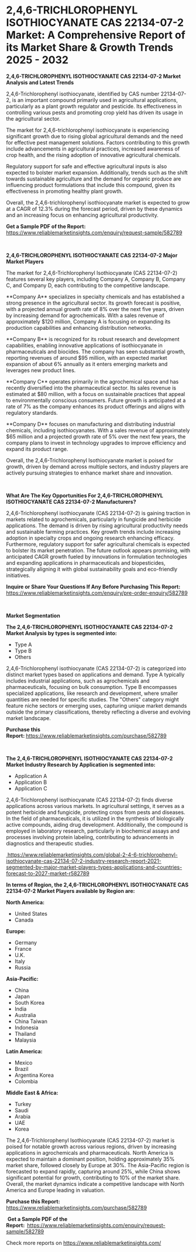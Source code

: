 <p><h1>2,4,6-TRICHLOROPHENYL ISOTHIOCYANATE CAS 22134-07-2 Market: A Comprehensive Report of its Market Share & Growth Trends 2025 - 2032</h1></p><p><strong>2,4,6-TRICHLOROPHENYL ISOTHIOCYANATE CAS 22134-07-2 Market Analysis and Latest Trends</strong></p>
<p><p>2,4,6-Trichlorophenyl isothiocyanate, identified by CAS number 22134-07-2, is an important compound primarily used in agricultural applications, particularly as a plant growth regulator and pesticide. Its effectiveness in controlling various pests and promoting crop yield has driven its usage in the agricultural sector.</p><p>The market for 2,4,6-trichlorophenyl isothiocyanate is experiencing significant growth due to rising global agricultural demands and the need for effective pest management solutions. Factors contributing to this growth include advancements in agricultural practices, increased awareness of crop health, and the rising adoption of innovative agricultural chemicals.</p><p>Regulatory support for safe and effective agricultural inputs is also expected to bolster market expansion. Additionally, trends such as the shift towards sustainable agriculture and the demand for organic produce are influencing product formulations that include this compound, given its effectiveness in promoting healthy plant growth.</p><p>Overall, the 2,4,6-trichlorophenyl isothiocyanate market is expected to grow at a CAGR of 12.3% during the forecast period, driven by these dynamics and an increasing focus on enhancing agricultural productivity.</p></p>
<p><strong>Get a Sample PDF of the Report:&nbsp;</strong> <a href="https://www.reliablemarketinsights.com/enquiry/request-sample/582789?utm_campaign=2244&utm_medium=2&utm_source=Github&utm_content=ia&utm_term=23032025&utm_id=246-trichlorophenyl-isothiocyanate-cas-22134-07-2">https://www.reliablemarketinsights.com/enquiry/request-sample/582789</a></p>
<p>&nbsp;</p>
<p><strong>2,4,6-TRICHLOROPHENYL ISOTHIOCYANATE CAS 22134-07-2 Major Market Players</strong></p>
<p><p>The market for 2,4,6-Trichlorophenyl Isothiocyanate (CAS 22134-07-2) features several key players, including Company A, Company B, Company C, and Company D, each contributing to the competitive landscape.</p><p>**Company A** specializes in specialty chemicals and has established a strong presence in the agricultural sector. Its growth forecast is positive, with a projected annual growth rate of 8% over the next five years, driven by increasing demand for agrochemicals. With a sales revenue of approximately $120 million, Company A is focusing on expanding its production capabilities and enhancing distribution networks.</p><p>**Company B** is recognized for its robust research and development capabilities, enabling innovative applications of isothiocyanate in pharmaceuticals and biocides. The company has seen substantial growth, reporting revenues of around $95 million, with an expected market expansion of about 6% annually as it enters emerging markets and leverages new product lines.</p><p>**Company C** operates primarily in the agrochemical space and has recently diversified into the pharmaceutical sector. Its sales revenue is estimated at $80 million, with a focus on sustainable practices that appeal to environmentally conscious consumers. Future growth is anticipated at a rate of 7% as the company enhances its product offerings and aligns with regulatory standards.</p><p>**Company D** focuses on manufacturing and distributing industrial chemicals, including isothiocyanates. With a sales revenue of approximately $65 million and a projected growth rate of 5% over the next few years, the company plans to invest in technology upgrades to improve efficiency and expand its product range.</p><p>Overall, the 2,4,6-Trichlorophenyl Isothiocyanate market is poised for growth, driven by demand across multiple sectors, and industry players are actively pursuing strategies to enhance market share and innovation.</p></p>
<p>&nbsp;</p>
<p><strong>What Are The Key Opportunities For 2,4,6-TRICHLOROPHENYL ISOTHIOCYANATE CAS 22134-07-2 Manufacturers?</strong></p>
<p><p>2,4,6-Trichlorophenyl isothiocyanate (CAS 22134-07-2) is gaining traction in markets related to agrochemicals, particularly in fungicide and herbicide applications. The demand is driven by rising agricultural productivity needs and sustainable farming practices. Key growth trends include increasing adoption in specialty crops and ongoing research enhancing efficacy. Furthermore, regulatory support for safer agricultural chemicals is expected to bolster its market penetration. The future outlook appears promising, with anticipated CAGR growth fueled by innovations in formulation technologies and expanding applications in pharmaceuticals and biopesticides, strategically aligning it with global sustainability goals and eco-friendly initiatives.</p></p>
<p><strong>Inquire or Share Your Questions If Any Before Purchasing This Report:</strong> <a href="https://www.reliablemarketinsights.com/enquiry/pre-order-enquiry/582789?utm_campaign=2244&utm_medium=2&utm_source=Github&utm_content=ia&utm_term=23032025&utm_id=246-trichlorophenyl-isothiocyanate-cas-22134-07-2">https://www.reliablemarketinsights.com/enquiry/pre-order-enquiry/582789</a></p>
<p>&nbsp;</p>
<p><strong>Market Segmentation</strong></p>
<p><strong>The 2,4,6-TRICHLOROPHENYL ISOTHIOCYANATE CAS 22134-07-2 Market Analysis by types is segmented into:</strong></p>
<p><ul><li>Type A</li><li>Type B</li><li>Others</li></ul></p>
<p><p>2,4,6-Trichlorophenyl isothiocyanate (CAS 22134-07-2) is categorized into distinct market types based on applications and demand. Type A typically includes industrial applications, such as agrochemicals and pharmaceuticals, focusing on bulk consumption. Type B encompasses specialized applications, like research and development, where smaller quantities are needed for specific studies. The "Others" category might feature niche sectors or emerging uses, capturing unique market demands outside the primary classifications, thereby reflecting a diverse and evolving market landscape.</p></p>
<p><strong>Purchase this Report:&nbsp;</strong><a href="https://www.reliablemarketinsights.com/purchase/582789?utm_campaign=2244&utm_medium=2&utm_source=Github&utm_content=ia&utm_term=23032025&utm_id=246-trichlorophenyl-isothiocyanate-cas-22134-07-2">https://www.reliablemarketinsights.com/purchase/582789</a></p>
<p>&nbsp;</p>
<p><strong>The 2,4,6-TRICHLOROPHENYL ISOTHIOCYANATE CAS 22134-07-2 Market Industry Research by Application is segmented into:</strong></p>
<p><ul><li>Application A</li><li>Application B</li><li>Application C</li></ul></p>
<p><p>2,4,6-Trichlorophenyl isothiocyanate (CAS 22134-07-2) finds diverse applications across various markets. In agricultural settings, it serves as a potent herbicide and fungicide, protecting crops from pests and diseases. In the field of pharmaceuticals, it is utilized in the synthesis of biologically active compounds, aiding drug development. Additionally, the compound is employed in laboratory research, particularly in biochemical assays and processes involving protein labeling, contributing to advancements in diagnostics and therapeutic studies.</p></p>
<p><a href="https://www.reliablemarketinsights.com/global-2-4-6-trichlorophenyl-isothiocyanate-cas-22134-07-2-industry-research-report-2021-segmented-by-major-market-players-types-applications-and-countries-forecast-to-2027-market-r582789?utm_campaign=2244&utm_medium=2&utm_source=Github&utm_content=ia&utm_term=23032025&utm_id=246-trichlorophenyl-isothiocyanate-cas-22134-07-2">&nbsp;https://www.reliablemarketinsights.com/global-2-4-6-trichlorophenyl-isothiocyanate-cas-22134-07-2-industry-research-report-2021-segmented-by-major-market-players-types-applications-and-countries-forecast-to-2027-market-r582789</a></p>
<p><strong>In terms of Region, the 2,4,6-TRICHLOROPHENYL ISOTHIOCYANATE CAS 22134-07-2 Market Players available by Region are:</strong></p>
<p>
    <p> <strong> North America: </strong>
        <ul>
            <li>United States</li>
            <li>Canada</li>
        </ul>
        </p> 
    <p> <strong> Europe: </strong>
        <ul>
            <li>Germany</li>
            <li>France</li>
            <li>U.K.</li>
            <li>Italy</li>
            <li>Russia</li>
        </ul>
        </p> 
    <p> <strong> Asia-Pacific: </strong>
        <ul>
            <li>China</li>
            <li>Japan</li>
            <li>South Korea</li>
            <li>India</li>
            <li>Australia</li>
            <li>China Taiwan</li>
            <li>Indonesia</li>
            <li>Thailand</li>
            <li>Malaysia</li>
        </ul>
        </p> 
    <p> <strong> Latin America: </strong>
        <ul>
            <li>Mexico</li>
            <li>Brazil</li>
            <li>Argentina Korea</li>
            <li>Colombia</li>
        </ul>
        </p> 
    <p> <strong> Middle East & Africa: </strong>
        <ul>
            <li>Turkey</li>
            <li>Saudi</li>
            <li>Arabia</li>
            <li>UAE</li>
            <li>Korea</li>
        </ul>
    </p>
    </p>
<p><p>The 2,4,6-Trichlorophenyl Isothiocyanate (CAS 22134-07-2) market is poised for notable growth across various regions, driven by increasing applications in agrochemicals and pharmaceuticals. North America is expected to maintain a dominant position, holding approximately 35% market share, followed closely by Europe at 30%. The Asia-Pacific region is forecasted to expand rapidly, capturing around 25%, while China shows significant potential for growth, contributing to 10% of the market share. Overall, the market dynamics indicate a competitive landscape with North America and Europe leading in valuation.</p></p>
<p><strong>Purchase this Report: </strong><a href="https://www.reliablemarketinsights.com/purchase/582789?utm_campaign=2244&utm_medium=2&utm_source=Github&utm_content=ia&utm_term=23032025&utm_id=246-trichlorophenyl-isothiocyanate-cas-22134-07-2">https://www.reliablemarketinsights.com/purchase/582789</a></p>
<p>&nbsp;<strong>Get a Sample PDF of the Report:&nbsp;&nbsp;</strong><a href="https://www.reliablemarketinsights.com/enquiry/request-sample/582789?utm_campaign=2244&utm_medium=2&utm_source=Github&utm_content=ia&utm_term=23032025&utm_id=246-trichlorophenyl-isothiocyanate-cas-22134-07-2">https://www.reliablemarketinsights.com/enquiry/request-sample/582789</a></p>
<p><strong></strong></p>
<p>Check more reports on <a href="https://www.reliablemarketinsights.com/?utm_campaign=2244&utm_medium=2&utm_source=Github&utm_content=ia&utm_term=23032025&utm_id=246-trichlorophenyl-isothiocyanate-cas-22134-07-2">https://www.reliablemarketinsights.com/</a></p>